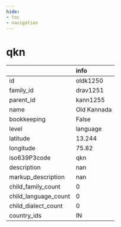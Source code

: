 ```yaml
---
hide:
- toc
- navigation
---
```

# qkn
|                      | info        |
|:---------------------|:------------|
| id                   | oldk1250    |
| family_id            | drav1251    |
| parent_id            | kann1255    |
| name                 | Old Kannada |
| bookkeeping          | False       |
| level                | language    |
| latitude             | 13.244      |
| longitude            | 75.82       |
| iso639P3code         | qkn         |
| description          | nan         |
| markup_description   | nan         |
| child_family_count   | 0           |
| child_language_count | 0           |
| child_dialect_count  | 0           |
| country_ids          | IN          |